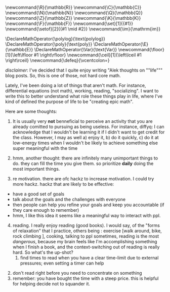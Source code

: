 \newcommand{\R}{\mathbb{R}}
\newcommand{\C}{\mathbb{C}}
\newcommand{\N}{\mathbb{N}}
\newcommand{\Q}{\mathbb{Q}}
\newcommand{\Z}{\mathbb{Z}}
\newcommand{\K}{\mathbb{K}}
\newcommand{\F}{\mathbb{F}}
\newcommand{\set}[1]{\{#1\}}
\newcommand{\setof}[2]{\{#1 \mid #2\}}
\newcommand{\im}{\mathrm{im}}

\DeclareMathOperator{\polylog}{\text{polylog}}
\DeclareMathOperator{\poly}{\text{poly}}
\DeclareMathOperator{\E}{\mathbb{E}}
\DeclareMathOperator{\Var}{\text{Var}}
\newcommand{\floor}[1]{\left\lfloor #1 \right\rfloor}
\newcommand{\ceil}[1]{\left\lceil #1 \right\rceil}
\newcommand{\defeq}{\vcentcolon=}



*disclaimer*: I've decided that I quite enjoy writing "Alek
thoughts on ""life""" blog posts. So, this is one of those, not
hard core math. 

Lately, I've been doing a lot of things that aren't math.
For instance, differential equations (not math), working,
reading, "socializing". 
I want to write this to better understand what role these things
play in life, where I've kind of defined the purpose of life to
be "creating epic math".

Here are some thoughts:

1. It is usually very **not** benneficial to perceive an activity
   that you are already comitted to pursuing as being useless.
For instance, diffyq: I can acknowledge that I wouldn't be
learning it if I didn't want to get credit for the class.
However, I may as well a) enjoy it, b) do it quickly, c) do it
at low-energy times when I wouldn't be likely to achieve
something else super meaningful with the time

2. hmm, another thought: there are infinitely many unimportant
   things to do. they can fill the time you give them. so
   prioritize **daily** doing the most important things. 

3. re motivation. there are ofc hackz to increase motivation. 
I could try more hackz. hackz that are likely to be effective: 
- have a good set of goals
- talk about the goals and the challenges with everyone 
- then people can help you refine your goals and keep you
    accountable (if they care enough to remember)
- hmm, I like this idea it seems like a meaningful way to
    interact with ppl.

4. reading. I really enjoy reading (good books). I would say, of
   the "forms of relaxation" that I practice, others being :
   exercise [walk around, bike, rock climbing ], cooking, talking
   to ppl sometimes, reading is the most *dangerous*, because my
   brain feels like I'm accomplishing something when I finish a
   book, and the context-switching out of reading is really hard.
   So what's the up-shot?
   1) find times to read when you have a clear time-limit due to
   external pressures; even setting a timer can help
  2) don't read right before you need to concentrate on something
  3) remember: you have bought the time with a steep
  price. this is helpful for helping decide not to
  squander it. 
